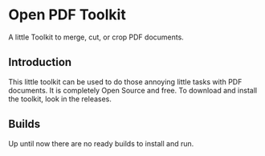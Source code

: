 # Open PDF Toolkit

A little Toolkit to merge, cut, or crop PDF documents.

## Introduction
This little toolkit can be used to do those annoying little tasks with PDF documents. It is completely Open Source and free. To download and install the toolkit, look in the releases.

## Builds
Up until now there are no ready builds to install and run. 
